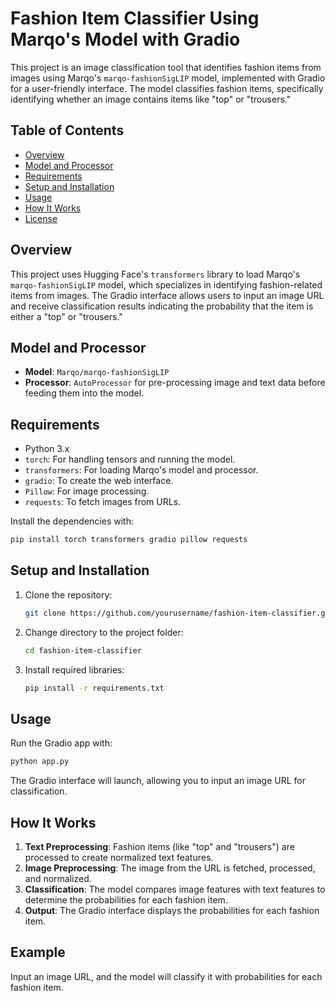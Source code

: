 # Fashion Item Classifier Using Marqo's Model with Gradio

This project is an image classification tool that identifies fashion items from images using Marqo's `marqo-fashionSigLIP` model, implemented with Gradio for a user-friendly interface. The model classifies fashion items, specifically identifying whether an image contains items like "top" or "trousers."

## Table of Contents
- [Overview](#overview)
- [Model and Processor](#model-and-processor)
- [Requirements](#requirements)
- [Setup and Installation](#setup-and-installation)
- [Usage](#usage)
- [How It Works](#how-it-works)
- [License](#license)

## Overview
This project uses Hugging Face's `transformers` library to load Marqo's `marqo-fashionSigLIP` model, which specializes in identifying fashion-related items from images. The Gradio interface allows users to input an image URL and receive classification results indicating the probability that the item is either a "top" or "trousers."

## Model and Processor
- **Model**: `Marqo/marqo-fashionSigLIP`
- **Processor**: `AutoProcessor` for pre-processing image and text data before feeding them into the model.

## Requirements
- Python 3.x
- `torch`: For handling tensors and running the model.
- `transformers`: For loading Marqo's model and processor.
- `gradio`: To create the web interface.
- `Pillow`: For image processing.
- `requests`: To fetch images from URLs.

Install the dependencies with:
```bash
pip install torch transformers gradio pillow requests
```

## Setup and Installation
1. Clone the repository:
   ```bash
   git clone https://github.com/yourusername/fashion-item-classifier.git
   ```
2. Change directory to the project folder:
   ```bash
   cd fashion-item-classifier
   ```
3. Install required libraries:
   ```bash
   pip install -r requirements.txt
   ```

## Usage
Run the Gradio app with:
```bash
python app.py
```
The Gradio interface will launch, allowing you to input an image URL for classification.

## How It Works
1. **Text Preprocessing**: Fashion items (like "top" and "trousers") are processed to create normalized text features.
2. **Image Preprocessing**: The image from the URL is fetched, processed, and normalized.
3. **Classification**: The model compares image features with text features to determine the probabilities for each fashion item.
4. **Output**: The Gradio interface displays the probabilities for each fashion item.

## Example
Input an image URL, and the model will classify it with probabilities for each fashion item.
